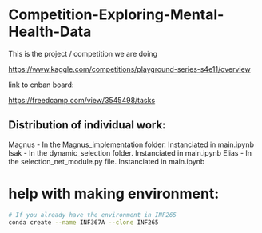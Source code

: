# Competition-Exploring-Mental-Health-Data


This is the project / competition we are doing

https://www.kaggle.com/competitions/playground-series-s4e11/overview

link to cnban board:

https://freedcamp.com/view/3545498/tasks

## Distribution of individual work:
Magnus - In the Magnus_implementation folder. Instanciated in main.ipynb
Isak - In the dynamic_selection folder. Instanciated in main.ipynb
Elias - In the selection_net_module.py file. Instanciated in main.ipynb

# help with making environment:

````bash
# If you already have the environment in INF265
conda create --name INF367A --clone INF265
````